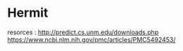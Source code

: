 # Hermit

resorces :
http://predict.cs.unm.edu/downloads.php
https://www.ncbi.nlm.nih.gov/pmc/articles/PMC5492453/
